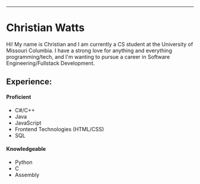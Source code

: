 ---
# Christian Watts
Hi! My name is Christian and I am currently a CS student at the University of Missouri Columbia. I have a strong love for anything and everything programming/tech,
and I'm wanting to pursue a career in Software Engineering/Fullstack Development. 

## Experience:
#### Proficient
- C#/C++
- Java
- JavaScript
- Frontend Technologies (HTML/CSS)
- SQL

#### Knowledgeable
-  Python
-  C
-  Assembly




